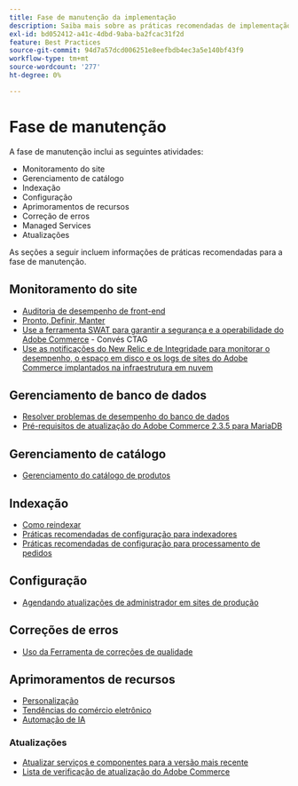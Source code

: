 ```yaml
---
title: Fase de manutenção da implementação
description: Saiba mais sobre as práticas recomendadas de implementação para a fase de manutenção de projetos do Adobe Commerce.
exl-id: bd052412-a41c-4dbd-9aba-ba2fcac31f2d
feature: Best Practices
source-git-commit: 94d7a57dcd006251e8eefbdb4ec3a5e140bf43f9
workflow-type: tm+mt
source-wordcount: '277'
ht-degree: 0%

---
```


# Fase de manutenção

A fase de manutenção inclui as seguintes atividades:

- Monitoramento do site
- Gerenciamento de catálogo
- Indexação
- Configuração
- Aprimoramentos de recursos
- Correção de erros
- Managed Services
- Atualizações

As seções a seguir incluem informações de práticas recomendadas para a fase de manutenção.

## Monitoramento do site

- [Auditoria de desempenho de front-end](frontend-performance.md)
- [Pronto, Definir, Manter](https://business.adobe.com/blog/basics/ready-set-maintain)
- [Use a ferramenta SWAT para garantir a segurança e a operabilidade do Adobe Commerce](https://experienceleague.adobe.com/docs/commerce-operations/tools/site-wide-analysis-tool/intro.html?lang=en#integrations-with-other-adobe-commerce-support-tools) - Convés CTAG
- [Use as notificações do New Relic e de Integridade para monitorar o desempenho, o espaço em disco e os logs de sites do Adobe Commerce implantados na infraestrutura em nuvem](https://experienceleague.adobe.com/docs/commerce-cloud-service/user-guide/monitor/performance.html)

## Gerenciamento de banco de dados

- [Resolver problemas de desempenho do banco de dados&#x200B;](resolve-database-performance-issues.md)
- [Pré-requisitos de atualização do Adobe Commerce 2.3.5 para MariaDB&#x200B;](commerce-235-upgrade-prerequisites-mariadb.md)

## Gerenciamento de catálogo

<!-- Asset not yet integrated
- [Catalog Image Resizing](https://wiki.corp.adobe.com/x/oj4ykw) (wiki)
-->
- [Gerenciamento do catálogo de produtos](https://www.gotostage.com/channel/fca90f7960be436f9b849215d9e06026/recording/2eea2782fc874047a020391000519f8b/watch?source=CHANNEL)

## Indexação

<!-- Asset not yet integrated
- [Reindexing - the safe way](https://wiki.corp.adobe.com/x/oj4ykw)(wiki)
-->
- [Como reindexar](https://developer.adobe.com/commerce/php/development/components/indexing/#how-to-reindex)
- [Práticas recomendadas de configuração para indexadores&#x200B;](indexer-configuration.md)
- [Práticas recomendadas de configuração para processamento de pedidos](order-processing-configuration.md)
<!-- Asset not yet integrated from CTAG deck:
- Plan upsizing for planned traffic increases during promotions or holidays -->

## Configuração

- [Agendando atualizações de administrador em sites de produção](scheduling-admin-updates-in-production.md)

<!-- Asset not yet integrated from CTAG deck: Planning for peak season and promotional periods (upsizing)-->

## Correções de erros

- [Uso da Ferramenta de correções de qualidade](https://experienceleague.adobe.com/docs/commerce-operations/tools/quality-patches-tool/usage.html)

## Aprimoramentos de recursos

- [Personalização](https://www.gotostage.com/channel/fca90f7960be436f9b849215d9e06026/recording/e218545a77de490fb5102eca07d0580a/watch?source=CHANNEL)
- [Tendências do comércio eletrônico](https://www.gotostage.com/channel/fca90f7960be436f9b849215d9e06026/recording/9a772468d7b64409a3d5dff4d67e656d/watch?source=CHANNEL)
- [Automação de IA](https://www.gotostage.com/channel/fca90f7960be436f9b849215d9e06026/recording/27ae23699c2847be981a23ca098e548f/watch?source=CHANNEL)

### Atualizações

- [Atualizar serviços e componentes para a versão mais recente&#x200B;](update-services.md)
- [Lista de verificação de atualização do Adobe Commerce&#x200B;](upgrade-checklist.md)
